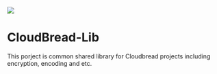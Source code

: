 ![](https://ci.appveyor.com/api/projects/status/github/CloudBreadPaPa/CloudBread-Lib)

# CloudBread-Lib
This porject is common shared library for Cloudbread projects including encryption, encoding and etc.
